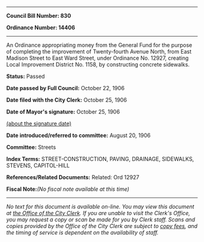 

********

**Council Bill Number: 830**
   
**Ordinance Number: 14406**
********

 An Ordinance appropriating money from the General Fund for the purpose of completing the improvement of Twenty-fourth Avenue North, from East Madison Street to East Ward Street, under Ordinance No. 12927, creating Local Improvement District No. 1158, by constructing concrete sidewalks.

**Status:** Passed
   
**Date passed by Full Council:** October 22, 1906
   
**Date filed with the City Clerk:** October 25, 1906
   
**Date of Mayor's signature:** October 25, 1906
   
[(about the signature date)](/~public/approvaldate.htm)
   
   
   
**Date introduced/referred to committee:** August 20, 1906
   
**Committee:** Streets
   
   
**Index Terms:** STREET-CONSTRUCTION, PAVING, DRAINAGE, SIDEWALKS, STEVENS, CAPITOL-HILL

**References/Related Documents:** Related: Ord 12927

**Fiscal Note:**_(No fiscal note available at this time)_
********

_No text for this document is available on-line. You may view this document at [the Office of the City Clerk](http://www.seattle.gov/leg/clerk/contactUs.htm). If you are unable to visit the Clerk's Office, you may request a copy or scan be made for you by Clerk staff. Scans and copies provided by the Office of the City Clerk are subject to [copy fees](http://clerk.seattle.gov/~public/clerkfees.htm), and the timing of service is dependent on the availability of staff._


